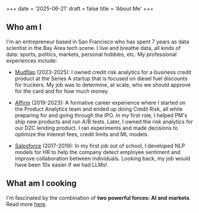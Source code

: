 +++
date = '2025-06-21'
draft = false
title = 'About Me'
+++

## Who am I

I'm an entrepreneur based in San Francisco who has spent 7 years as data scientist in the Bay Area tech scene. I live and breathe data, all kinds of data: sports, politics, markets, personal hobbies, etc. My professional experiences include:

- [Mudflap](https://www.mudflapinc.com/) (2023-2025): I owned credit risk analytics for a business credit product at the Series A startup that is focused on diesel fuel discounts for truckers. My job was to determine, at scale, who we should approve for the card and for how much money.

- [Affirm](https://affirm.com/) (2019-2023): A formative career experience where I started on the Product Analytics team and ended up doing Credit Risk, all while preparing for and going through the IPO. In my first role, I helped PM's ship new products and run A/B tests. Later, I owned the risk analytics for our D2C lending product. I ran experiments and made decisions to optimize the interest fees, credit limits and ML models.  

- [Salesforce](https://www.salesforce.com/) (2017-2019): In my first job out of school, I developed NLP models for HR to help the company detect employee sentiment and improve collaboration between individuals. Looking back, my job would have been 10x easier if we had LLMs!

## What am I cooking

I'm fascinated by the combination of **two powerful forces: AI and markets**. Read more [here](../posts/convictions/).

